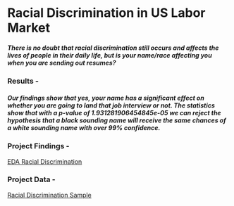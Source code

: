 # Racial Discrimination in US Labor Market

##### There is no doubt that racial discrimination still occurs and affects the lives of people in their daily life, but is your name/race affecting you when you are sending out resumes?

### Results - 
##### Our findings show that yes, your name has a significant effect on whether you are going to land that job interview or not. The statistics show that with a p-value of 1.931281906454845e-05 we can reject the hypothesis that a black sounding name will receive the same chances of a white sounding name with over 99% confidence. 

### Project Findings -
[EDA Racial Discrimination](https://github.com/joaobecker/eda_racial_discrimination/blob/master/sliderule_dsi_inferential_statistics_exercise_2.ipynb)


### Project Data - 
[Racial Discrimination Sample](https://github.com/joaobecker/eda_racial_discrimination/tree/master/data)
